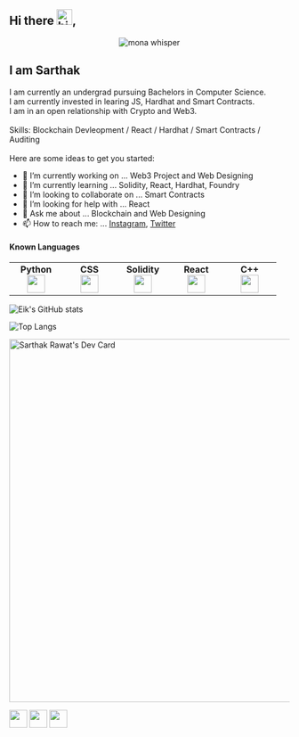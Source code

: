 ## Hi there <img src="https://user-images.githubusercontent.com/1303154/88677602-1635ba80-d120-11ea-84d8-d263ba5fc3c0.gif" width="28px" height="28px" alt="hi">, 

<p align="center"><img src="https://github.githubassets.com/images/mona-whisper.gif" alt="mona whisper" /></p>

<h2> I am Sarthak</h2>
I am currently an undergrad pursuing Bachelors in Computer Science.<br>
I am currently invested in learing JS, Hardhat and Smart Contracts. <br>
I am in an open relationship with Crypto and Web3. <br>
<br>
Skills:  Blockchain Devleopment / React / Hardhat / Smart Contracts / Auditing 
<br>
<br>
Here are some ideas to get you started:

- 🔭 I’m currently working on ... Web3 Project and Web Designing
- 🌱 I’m currently learning ... Solidity, React, Hardhat, Foundry
- 👯 I’m looking to collaborate on ... Smart Contracts
- 🤔 I’m looking for help with ... React
- 💬 Ask me about ... Blockchain and Web Designing
- 📫 How to reach me: ... [Instagram](https://www.instagram.com/eik.one/), [Twitter](https://twitter.com/sarthakrawatbiz)  

#### Known Languages 
<table width="320px">
    <tbody>
        <tr valign="top">
            <td width="80px" align="center">
            <span><strong>Python</strong></span><br>
            <img height="32px" src="https://cdn.jsdelivr.net/gh/devicons/devicon/icons/python/python-original.svg">
            </td>
            <td width="80px" align="center">
            <span><strong>CSS</strong></span><br>
            <img height="32px" src="https://cdn.jsdelivr.net/gh/devicons/devicon/icons/css3/css3-original.svg">
            </td>
            <td width="80px" align="center">
            <span><strong>Solidity</strong></span><br>
            <i class="devicon-solidity-plain"></i>
            <img height="32px" src="https://cdn.jsdelivr.net/gh/devicons/devicon/icons/solidity/solidity-original.svg">
            </td>
            <td width="80px" align="center">
            <span><strong>React</strong></span><br>
            <img height="32px" src="https://cdn.jsdelivr.net/gh/devicons/devicon/icons/react/react-original.svg">
            </td>
            <td width="80px" align="center">
            <span><strong>C++</strong></span><br>
            <img height="32px" src="https://cdn.jsdelivr.net/gh/devicons/devicon/icons/cplusplus/cplusplus-original.svg">
            </td>
        </tr>
    </tbody>
</table>


![Eik's GitHub stats](https://github-readme-stats.vercel.app/api?username=eik-1&show_icons=true&theme=radical)

![Top Langs](https://github-readme-stats.vercel.app/api/top-langs/?username=eik-1&langs_count=5)

<a href="https://app.daily.dev/sarthakrawat"><img src="https://api.daily.dev/devcards/v2/tcAdQxN9NFV4dtcSOrnoD.png?type=wide&r=wjp" width="652" alt="Sarthak Rawat's Dev Card"/></a>

[<img height="32" width="32" src="https://cdn.simpleicons.org/instagram/dcd0ff"/>](https://www.instagram.com/eik.crimes/)     [<img height="32" width="32" src="https://cdn.simpleicons.org/twitter/dcd0ff"/>](https://twitter.com/sarthakrawatbiz)      [<img height="32" width="32" src="https://cdn.simpleicons.org/linkedin/dcd0ff"/>](https://www.linkedin.com/in/sarthak-raw-eth/)
